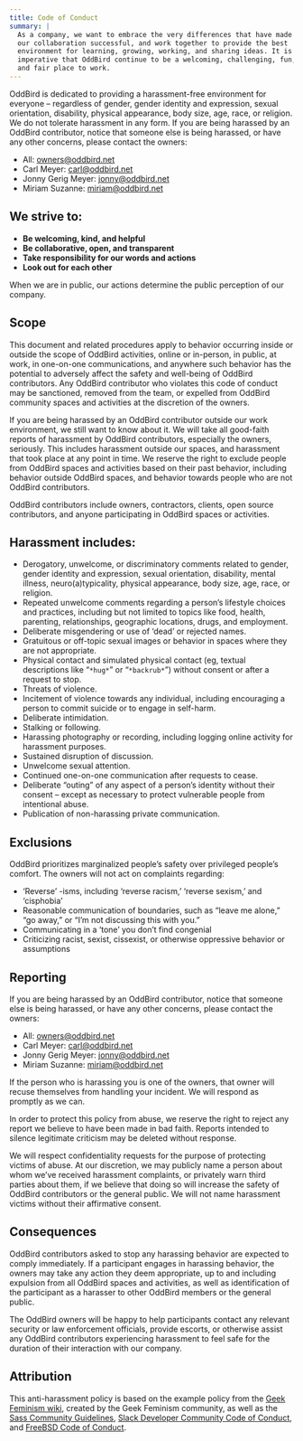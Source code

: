 ```yaml
---
title: Code of Conduct
summary: |
  As a company, we want to embrace the very differences that have made
  our collaboration successful, and work together to provide the best
  environment for learning, growing, working, and sharing ideas. It is
  imperative that OddBird continue to be a welcoming, challenging, fun,
  and fair place to work.
---
```


OddBird is dedicated to providing a harassment-free environment for
everyone – regardless of gender, gender identity and expression, sexual
orientation, disability, physical appearance, body size, age, race, or
religion. We do not tolerate harassment in any form. If you are being
harassed by an OddBird contributor, notice that someone else is being
harassed, or have any other concerns, please contact the owners:

- All: <owners@oddbird.net>
- Carl Meyer: <carl@oddbird.net>
- Jonny Gerig Meyer: <jonny@oddbird.net>
- Miriam Suzanne: <miriam@oddbird.net>

## We strive to:

- **Be welcoming, kind, and helpful**
- **Be collaborative, open, and transparent**
- **Take responsibility for our words and actions**
- **Look out for each other**

When we are in public, our actions determine the public perception of
our company.

## Scope

This document and related procedures apply to behavior occurring inside
or outside the scope of OddBird activities, online or in-person, in
public, at work, in one-on-one communications, and anywhere such
behavior has the potential to adversely affect the safety and well-being
of OddBird contributors. Any OddBird contributor who violates this code
of conduct may be sanctioned, removed from the team, or expelled from
OddBird community spaces and activities at the discretion of the owners.

If you are being harassed by an OddBird contributor outside our work
environment, we still want to know about it. We will take all good-faith
reports of harassment by OddBird contributors, especially the owners,
seriously. This includes harassment outside our spaces, and harassment
that took place at any point in time. We reserve the right to exclude
people from OddBird spaces and activities based on their past behavior,
including behavior outside OddBird spaces, and behavior towards people
who are not OddBird contributors.

OddBird contributors include owners, contractors, clients, open source
contributors, and anyone participating in OddBird spaces or activities.

## Harassment includes:

- Derogatory, unwelcome, or discriminatory comments related to gender,
  gender identity and expression, sexual orientation, disability,
  mental illness, neuro(a)typicality, physical appearance, body size,
  age, race, or religion.
- Repeated unwelcome comments regarding a person’s lifestyle choices
  and practices, including but not limited to topics like food,
  health, parenting, relationships, geographic locations, drugs, and
  employment.
- Deliberate misgendering or use of ‘dead’ or rejected names.
- Gratuitous or off-topic sexual images or behavior in spaces where
  they are not appropriate.
- Physical contact and simulated physical contact (eg, textual
  descriptions like “`*hug*`” or “`*backrub*`”) without consent or
  after a request to stop.
- Threats of violence.
- Incitement of violence towards any individual, including encouraging
  a person to commit suicide or to engage in self-harm.
- Deliberate intimidation.
- Stalking or following.
- Harassing photography or recording, including logging online
  activity for harassment purposes.
- Sustained disruption of discussion.
- Unwelcome sexual attention.
- Continued one-on-one communication after requests to cease.
- Deliberate “outing” of any aspect of a person’s identity without
  their consent – except as necessary to protect vulnerable people
  from intentional abuse.
- Publication of non-harassing private communication.

## Exclusions

OddBird prioritizes marginalized people’s safety over privileged
people’s comfort. The owners will not act on complaints regarding:

- ‘Reverse’ -isms, including ‘reverse racism,’ ‘reverse sexism,’ and
  ‘cisphobia’
- Reasonable communication of boundaries, such as “leave me alone,”
  “go away,” or “I’m not discussing this with you.”
- Communicating in a ‘tone’ you don’t find congenial
- Criticizing racist, sexist, cissexist, or otherwise oppressive
  behavior or assumptions

## Reporting

If you are being harassed by an OddBird contributor, notice that someone
else is being harassed, or have any other concerns, please contact the
owners:

- All: <owners@oddbird.net>
- Carl Meyer: <carl@oddbird.net>
- Jonny Gerig Meyer: <jonny@oddbird.net>
- Miriam Suzanne: <miriam@oddbird.net>

If the person who is harassing you is one of the owners, that owner will
recuse themselves from handling your incident. We will respond as
promptly as we can.

In order to protect this policy from abuse, we reserve the right to
reject any report we believe to have been made in bad faith. Reports
intended to silence legitimate criticism may be deleted without
response.

We will respect confidentiality requests for the purpose of protecting
victims of abuse. At our discretion, we may publicly name a person about
whom we’ve received harassment complaints, or privately warn third
parties about them, if we believe that doing so will increase the safety
of OddBird contributors or the general public. We will not name
harassment victims without their affirmative consent.

## Consequences

OddBird contributors asked to stop any harassing behavior are expected
to comply immediately. If a participant engages in harassing behavior,
the owners may take any action they deem appropriate, up to and
including expulsion from all OddBird spaces and activities, as well as
identification of the participant as a harasser to other OddBird members
or the general public.

The OddBird owners will be happy to help participants contact any
relevant security or law enforcement officials, provide escorts, or
otherwise assist any OddBird contributors experiencing harassment to
feel safe for the duration of their interaction with our company.

## Attribution

This anti-harassment policy is based on the example policy from the
[Geek Feminism wiki], created by the Geek Feminism community, as well as
the [Sass Community Guidelines], [Slack Developer Community Code of
Conduct], and [FreeBSD Code of Conduct].

[Geek Feminism wiki]: https://geekfeminism.wikia.org/wiki/Community_anti-harassment
[Sass Community Guidelines]: https://sass-lang.com/community-guidelines
[Slack Developer Community Code of Conduct]: https://api.slack.com/community/code-of-conduct
[FreeBSD Code of Conduct]: https://www.freebsd.org/internal/code-of-conduct/
